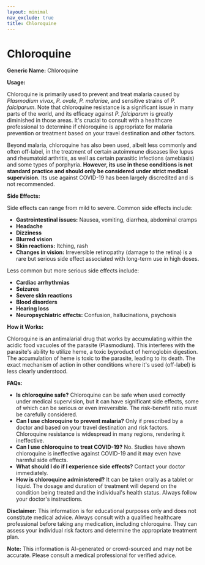 ```yaml
---
layout: minimal
nav_exclude: true
title: Chloroquine
---
```


# Chloroquine

**Generic Name:** Chloroquine

**Usage:**

Chloroquine is primarily used to prevent and treat malaria caused by *Plasmodium vivax*, *P. ovale*, *P. malariae*, and sensitive strains of *P. falciparum*.  Note that chloroquine resistance is a significant issue in many parts of the world, and its efficacy against *P. falciparum* is greatly diminished in those areas.  It's crucial to consult with a healthcare professional to determine if chloroquine is appropriate for malaria prevention or treatment based on your travel destination and other factors.  

Beyond malaria, chloroquine has also been used, albeit less commonly and often off-label, in the treatment of certain autoimmune diseases like lupus and rheumatoid arthritis, as well as certain parasitic infections (amebiasis) and some types of porphyria.  **However, its use in these conditions is not standard practice and should only be considered under strict medical supervision.**  Its use against COVID-19 has been largely discredited and is not recommended.


**Side Effects:**

Side effects can range from mild to severe.  Common side effects include:

* **Gastrointestinal issues:** Nausea, vomiting, diarrhea, abdominal cramps
* **Headache**
* **Dizziness**
* **Blurred vision**
* **Skin reactions:** Itching, rash
* **Changes in vision:**  Irreversible retinopathy (damage to the retina) is a rare but serious side effect associated with long-term use in high doses.

Less common but more serious side effects include:

* **Cardiac arrhythmias**
* **Seizures**
* **Severe skin reactions**
* **Blood disorders**
* **Hearing loss**
* **Neuropsychiatric effects:** Confusion, hallucinations, psychosis


**How it Works:**

Chloroquine is an antimalarial drug that works by accumulating within the acidic food vacuoles of the parasite (Plasmodium). This interferes with the parasite's ability to utilize heme, a toxic byproduct of hemoglobin digestion.  The accumulation of heme is toxic to the parasite, leading to its death.  The exact mechanism of action in other conditions where it's used (off-label) is less clearly understood.


**FAQs:**

* **Is chloroquine safe?** Chloroquine can be safe when used correctly under medical supervision, but it can have significant side effects, some of which can be serious or even irreversible.  The risk-benefit ratio must be carefully considered.
* **Can I use chloroquine to prevent malaria?** Only if prescribed by a doctor and based on your travel destination and risk factors.  Chloroquine resistance is widespread in many regions, rendering it ineffective.
* **Can I use chloroquine to treat COVID-19?** No.  Studies have shown chloroquine is ineffective against COVID-19 and it may even have harmful side effects.
* **What should I do if I experience side effects?** Contact your doctor immediately.
* **How is chloroquine administered?** It can be taken orally as a tablet or liquid. The dosage and duration of treatment will depend on the condition being treated and the individual's health status.  Always follow your doctor's instructions.

**Disclaimer:** This information is for educational purposes only and does not constitute medical advice.  Always consult with a qualified healthcare professional before taking any medication, including chloroquine.  They can assess your individual risk factors and determine the appropriate treatment plan.


**Note:** This information is AI-generated or crowd-sourced and may not be accurate. Please consult a medical professional for verified advice.